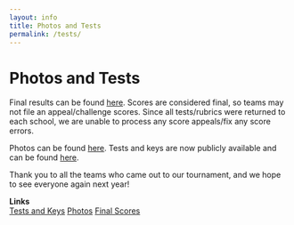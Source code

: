 ```yaml
---
layout: info
title: Photos and Tests
permalink: /tests/
---
```


# Photos and Tests

Final results can be found [here](https://unosmium.org/results/2020-02-22_golden_gate_invitational_c). Scores are considered final, so teams may not file an appeal/challenge scores. Since all tests/rubrics were returned to each school, we are unable to process any score appeals/fix any score errors. 

Photos can be found [here](https://drive.google.com/open?id=1kEDYL8qtbU6fSzAFFg9sjisIIBZUFMad). Tests and keys are now publicly available and can be found [here](https://drive.google.com/open?id=1M1Bhjypo-78cqFMswVmYfeXjQBBZw5Dh).

Thank you to all the teams who came out to our tournament, and we hope to see everyone again next year!

**Links**
<br/>
<a class="btn btn-md btn-mid" target="_blank" href="https://drive.google.com/open?id=1M1Bhjypo-78cqFMswVmYfeXjQBBZw5Dh">Tests and Keys</a>
<a class="btn btn-md btn-mid" target="_blank" href="https://drive.google.com/open?id=1kEDYL8qtbU6fSzAFFg9sjisIIBZUFMad">Photos</a>
<a class="btn btn-md btn-mid" target="_blank" href="https://unosmium.org/results/2020-02-22_golden_gate_invitational_c">Final Scores</a>